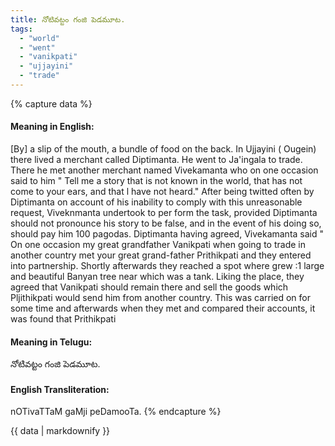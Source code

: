 ```yaml
---
title: నోటివట్టం గంజి పెడమూట.
tags:
  - "world"
  - "went"
  - "vanikpati"
  - "ujjayini"
  - "trade"
---
```


{% capture data %}
#### Meaning in English:
[By] a slip of the mouth, a bundle of food on the back.
In Ujjayini ( Ougein) there lived a merchant called Diptimanta. He went to Ja'ingala to trade. There he met another merchant named Vivekamanta who on one occasion said to him " Tell me a story that is not known in the world, that has not come to your ears, and that l have not heard." After being twitted often by Diptimanta on account of his inability to comply with this unreasonable request, Viveknmanta undertook to per form the task, provided Diptimanta should not pronounce his story to be false, and in the event of his doing so, should pay him 100 pagodas. Diptimanta having agreed, Vivekamanta said " On one occasion my great grandfather Vanikpati when going to trade in another country met your great grand-father Prithikpati and they entered into partnership. Shortly afterwards they reached a spot where grew :1 large and beautiful Banyan tree near which was a tank. Liking the place, they agreed that Vanikpati should remain there and sell the goods which Pljithikpati would send him from another country. This was carried on for some time and afterwards when they met and compared their accounts, it was found that Prithikpati

#### Meaning in Telugu:
నోటివట్టం గంజి పెడమూట.

#### English Transliteration:
nOTivaTTaM gaMji peDamooTa.
{% endcapture %}

{{ data | markdownify }}

